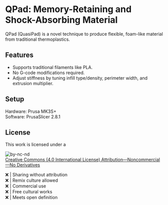 # QPad: Memory-Retaining and Shock-Absorbing Material

QPad (QuasiPad) is a novel technique to produce flexible, foam-like material from traditional thermoplastics.

## Features
* Supports traditional filaments like PLA.
* No G-code modifications required.
* Adjust stiffness by tuning infill type/density, perimeter width, and extrusion multiplier.

## Setup
Hardware: Prusa MK3S+\
Software: PrusaSlicer 2.8.1

## License
This work is licensed under a

![by-nc-nd](https://github.com/user-attachments/assets/d1ca6af3-62a9-464c-b333-8fee5f0ab3f4)\
[Creative Commons (4.0 International License) Attribution—Noncommercial—No Derivatives](http://creativecommons.org/licenses/by-nc-nd/4.0/)

:x: | Sharing without attribution\
:x: | Remix culture allowed\
:x: | Commercial use\
:x: | Free cultural works\
:x: | Meets open definition
